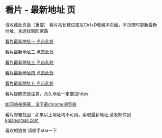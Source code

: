# 看片 - 最新地址 页

请收藏此页面（重要）
看片站长建议狼友Ctrl+D收藏本页面，本页随时更新最新地址，永远找到回家路

[看片最新地址一 点击此处](https://8xuo.buzz/) 

[看片最新地址二 点击此处](https://8xun.buzz/) 

[看片最新地址三 点击此处](https://8xum.buzz/) 

[看片最新地址四 点击此处](https://8xuj.buzz/) 

[看片最新地址五 点击此处](https://8xut.buzz/) 

看片提醒您请注意，永久地址一定要加https

[如网站被屏蔽，请下载chrome浏览器](https://8xe23.com/chrome_93.0.4577.82.apk) 

看片邮箱找回：如果以上地址均不可用，索取最新地址,请发邮件到 kpian@mail.com

喜欢的狼友 请顺手star一下
